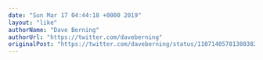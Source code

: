 ```yaml
---
date: "Sun Mar 17 04:44:18 +0000 2019"
layout: "like"
authorName: "Dave Berning"
authorUrl: "https://twitter.com/daveberning"
originalPost: "https://twitter.com/daveberning/status/1107140578138038274"
---
```

